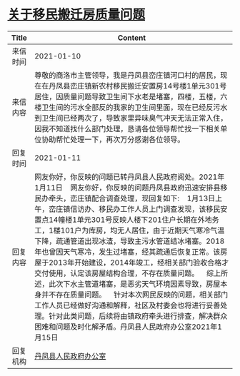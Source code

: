 # <a href="http://www.shangluo.gov.cn/zmhd/ldxxxx.jsp?urltype=leadermail.LeaderMailContentUrl&wbtreeid=1112&leadermailid=6793">关于移民搬迁房质量问题</a>
| Title |                                                                                                                                                                                                                     Content                                                                                                                                                                                                                      |
|:-----:|--------------------------------------------------------------------------------------------------------------------------------------------------------------------------------------------------------------------------------------------------------------------------------------------------------------------------------------------------------------------------------------------------------------------------------------------------|
| 来信时间  | 2021-01-10                                                                                                                                                                                                                                                                                                                                                                                                                                       |
| 来信内容  | 尊敬的商洛市主管领导，我是丹凤县峦庄镇河口村的居民，现在在丹凤县峦庄镇新农村移民搬迁安置房14号楼1单元301号居住，因质量问题导致卫生间下水老是堵塞，四楼，五楼，六楼卫生间的污水全部反的我家的卫生间里面，现在已经反污水到卫生间已经两次了，导致家里异味臭气冲天无法正常入住，因我不知道找什么部门处理，恳请各位领导帮忙找一下相关单位协助帮忙处理一下，再次万分感谢各位领导。                                                                                                                                                                                                                                                        |
| 回复时间  | 2021-01-11                                                                                                                                                                                                                                                                                                                                                                                                                                       |
| 回复内容  | 网友你好，你反映的问题已转丹凤县人民政府阅处。2021年1月11日    网友你好，你反映的问题丹凤县政府迅速安排县移民办牵头，峦庄镇配合调查处理，现回复如下:    1月13日上午，峦庄镇信访办、移民办工作人员上门调查发现，该移民安置点14幢楼1单元301号反映人楼下201住户长期在外地务工，1楼101户为库房，均无人居住，由于近期天气寒冷气温下降，疏通管道出现冰渣，导致主污水管道结冰堵塞。2018年也曾因天气寒冷，发生过堵塞，经其疏通后恢复正常。该房屋于2013年开始建设，2014年竣工，经相关部门验收合格才交付使用，认定该房屋结构合理，不存在质量问题。    综上所述，此次下水主管道堵塞，是恶劣天气环境因素导致，房屋本身并不存在质量问题。    针对本次网民反映的问题，相关部门工作人员已经做好沟通和解释，社区及村委会也将进行妥善处理。针对此类问题，后续将由镇政府牵头进行排查，解决群众困难和问题及时化解矛盾。丹凤县人民政府办公室2021年1月15日 |
| 回复机构  | <a href="../../categories/agencies/丹凤县人民政府办公室.md">丹凤县人民政府办公室</a>                                                                                                                                                                                                                                                                                                                                                                                   |